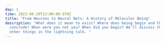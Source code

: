 ```yaml
---
day: 1
time: 2023-06-29T13:00:00.978Z
title: "From Neurons to Neural Nets: A History of Melecular Being"
description: "What does it mean to exist? Where does being begin and the natural
  conclude? When were you not you? When did you begin? We'll discuss this and
  other things in the lightning talk. "
---
```

